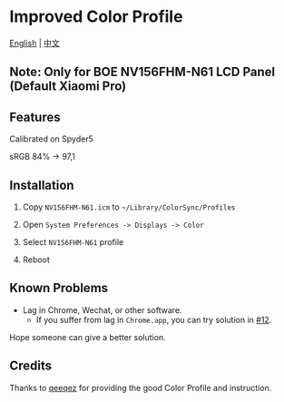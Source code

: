 # Improved Color Profile

[English](README.md) | [中文](README-CN.md)

## Note: Only for BOE NV156FHM-N61 LCD Panel (Default Xiaomi Pro)

## Features

Calibrated on Spyder5

sRGB 84% -> 97,1


## Installation

1. Copy `NV156FHM-N61.icm` to `~/Library/ColorSync/Profiles`

2. Open `System Preferences -> Displays -> Color`

3. Select `NV156FHM-N61` profile

4. Reboot


## Known Problems

* Lag in Chrome, Wechat, or other software.
    * If you suffer from lag in `Chrome.app`, you can try solution in [#12](https://github.com/stevezhengshiqi/XiaoMi-Pro/issues/12).

Hope someone can give a better solution.


## Credits

Thanks to [qeeqez](https://github.com/qeeqez) for providing the good Color Profile and instruction.
